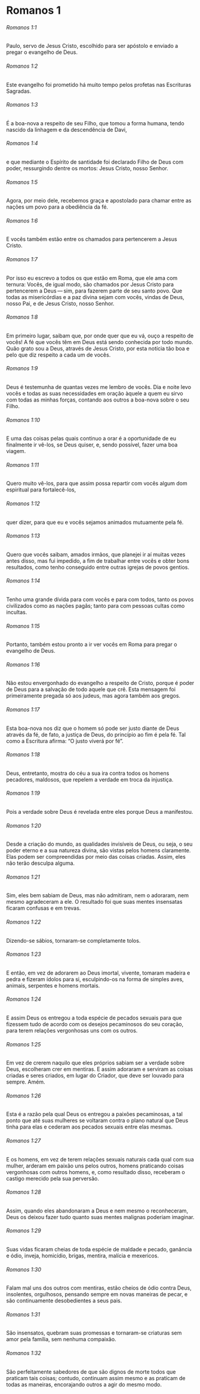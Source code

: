 # Romanos 1

###### Romanos 1:1

Paulo, servo de Jesus Cristo, escolhido para ser apóstolo e enviado a pregar o evangelho de Deus.

###### Romanos 1:2

Este evangelho foi prometido há muito tempo pelos profetas nas Escrituras Sagradas.

###### Romanos 1:3

É a boa-nova a respeito de seu Filho, que tomou a forma humana, tendo nascido da linhagem e da descendência de Davi,

###### Romanos 1:4

e que mediante o Espírito de santidade foi declarado Filho de Deus com poder, ressurgindo dentre os mortos: Jesus Cristo, nosso Senhor.

###### Romanos 1:5

Agora, por meio dele, recebemos graça e apostolado para chamar entre as nações um povo para a obediência da fé.

###### Romanos 1:6

E vocês também estão entre os chamados para pertencerem a Jesus Cristo.

###### Romanos 1:7

Por isso eu escrevo a todos os que estão em Roma, que ele ama com ternura: Vocês, de igual modo, são chamados por Jesus Cristo para pertencerem a Deus — sim, para fazerem parte de seu santo povo. Que todas as misericórdias e a paz divina sejam com vocês, vindas de Deus, nosso Pai, e de Jesus Cristo, nosso Senhor.

###### Romanos 1:8

Em primeiro lugar, saibam que, por onde quer que eu vá, ouço a respeito de vocês! A fé que vocês têm em Deus está sendo conhecida por todo mundo. Quão grato sou a Deus, através de Jesus Cristo, por esta notícia tão boa e pelo que diz respeito a cada um de vocês.

###### Romanos 1:9

Deus é testemunha de quantas vezes me lembro de vocês. Dia e noite levo vocês e todas as suas necessidades em oração àquele a quem eu sirvo com todas as minhas forças, contando aos outros a boa-nova sobre o seu Filho.

###### Romanos 1:10

E uma das coisas pelas quais continuo a orar é a oportunidade de eu finalmente ir vê-los, se Deus quiser, e, sendo possível, fazer uma boa viagem.

###### Romanos 1:11

Quero muito vê-los, para que assim possa repartir com vocês algum dom espiritual para fortalecê-los,

###### Romanos 1:12

quer dizer, para que eu e vocês sejamos animados mutuamente pela fé.

###### Romanos 1:13

Quero que vocês saibam, amados irmãos, que planejei ir aí muitas vezes antes disso, mas fui impedido, a fim de trabalhar entre vocês e obter bons resultados, como tenho conseguido entre outras igrejas de povos gentios.

###### Romanos 1:14

Tenho uma grande dívida para com vocês e para com todos, tanto os povos civilizados como as nações pagãs; tanto para com pessoas cultas como incultas.

###### Romanos 1:15

Portanto, também estou pronto a ir ver vocês em Roma para pregar o evangelho de Deus.

###### Romanos 1:16

Não estou envergonhado do evangelho a respeito de Cristo, porque é poder de Deus para a salvação de todo aquele que crê. Esta mensagem foi primeiramente pregada só aos judeus, mas agora também aos gregos.

###### Romanos 1:17

Esta boa-nova nos diz que o homem só pode ser justo diante de Deus através da fé, de fato, a justiça de Deus, do princípio ao fim é pela fé. Tal como a Escritura afirma: “O justo viverá por fé”.

###### Romanos 1:18

Deus, entretanto, mostra do céu a sua ira contra todos os homens pecadores, maldosos, que repelem a verdade em troca da injustiça.

###### Romanos 1:19

Pois a verdade sobre Deus é revelada entre eles porque Deus a manifestou.

###### Romanos 1:20

Desde a criação do mundo, as qualidades invisíveis de Deus, ou seja, o seu poder eterno e a sua natureza divina, são vistas pelos homens claramente. Elas podem ser compreendidas por meio das coisas criadas. Assim, eles não terão desculpa alguma.

###### Romanos 1:21

Sim, eles bem sabiam de Deus, mas não admitiram, nem o adoraram, nem mesmo agradeceram a ele. O resultado foi que suas mentes insensatas ficaram confusas e em trevas.

###### Romanos 1:22

Dizendo-se sábios, tornaram-se completamente tolos.

###### Romanos 1:23

E então, em vez de adorarem ao Deus imortal, vivente, tomaram madeira e pedra e fizeram ídolos para si, esculpindo-os na forma de simples aves, animais, serpentes e homens mortais.

###### Romanos 1:24

E assim Deus os entregou a toda espécie de pecados sexuais para que fizessem tudo de acordo com os desejos pecaminosos do seu coração, para terem relações vergonhosas uns com os outros.

###### Romanos 1:25

Em vez de crerem naquilo que eles próprios sabiam ser a verdade sobre Deus, escolheram crer em mentiras. E assim adoraram e serviram as coisas criadas e seres criados, em lugar do Criador, que deve ser louvado para sempre. Amém.

###### Romanos 1:26

Esta é a razão pela qual Deus os entregou a paixões pecaminosas, a tal ponto que até suas mulheres se voltaram contra o plano natural que Deus tinha para elas e cederam aos pecados sexuais entre elas mesmas.

###### Romanos 1:27

E os homens, em vez de terem relações sexuais naturais cada qual com sua mulher, arderam em paixão uns pelos outros, homens praticando coisas vergonhosas com outros homens, e, como resultado disso, receberam o castigo merecido pela sua perversão.

###### Romanos 1:28

Assim, quando eles abandonaram a Deus e nem mesmo o reconheceram, Deus os deixou fazer tudo quanto suas mentes malignas poderiam imaginar.

###### Romanos 1:29

Suas vidas ficaram cheias de toda espécie de maldade e pecado, ganância e ódio, inveja, homicídio, brigas, mentira, malícia e mexericos.

###### Romanos 1:30

Falam mal uns dos outros com mentiras, estão cheios de ódio contra Deus, insolentes, orgulhosos, pensando sempre em novas maneiras de pecar, e são continuamente desobedientes a seus pais.

###### Romanos 1:31

São insensatos, quebram suas promessas e tornaram-se criaturas sem amor pela família, sem nenhuma compaixão.

###### Romanos 1:32

São perfeitamente sabedores de que são dignos de morte todos que praticam tais coisas; contudo, continuam assim mesmo e as praticam de todas as maneiras, encorajando outros a agir do mesmo modo.

